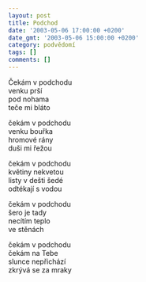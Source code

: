 ```yaml
---
layout: post
title: Podchod
date: '2003-05-06 17:00:00 +0200'
date_gmt: '2003-05-06 15:00:00 +0200'
category: podvědomí
tags: []
comments: []
---
```


<p>Čekám v podchodu<br>venku prší<br>pod nohama<br>teče mi bláto</p>
<p>čekám v podchodu<br>venku bouřka<br>hromové rány<br>duši mi řežou</p>
<p>čekám v podchodu<br>květiny nekvetou<br>listy v dešti šedé<br>odtékají s vodou</p>
<p>čekám v podchodu<br>šero je tady<br>necítím teplo<br>ve stěnách</p>
<p>čekám v podchodu<br>čekám na Tebe<br>slunce nepřichází<br>zkrývá se za mraky</p>
